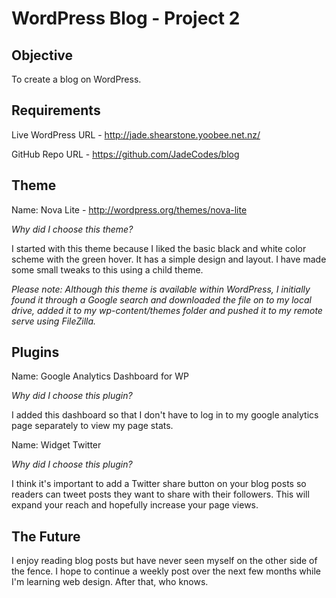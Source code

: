 WordPress Blog - Project 2
====
**Objective** 
--------------
To create a blog on WordPress.

**Requirements**
-----------------

Live WordPress URL - http://jade.shearstone.yoobee.net.nz/

GitHub Repo URL - https://github.com/JadeCodes/blog

**Theme** 
----------

Name: Nova Lite - http://wordpress.org/themes/nova-lite 

*Why did I choose this theme?*

I started with this theme because I liked the basic black and white color scheme with the green hover. It has a simple design and layout. I have made some small tweaks to this using a child theme.

*Please note: Although this theme is available within WordPress, I initially found it through a Google search and downloaded the file on to my local drive, added it to my wp-content/themes folder and pushed it to my remote serve using FileZilla.*

**Plugins** 
------------

Name: Google Analytics Dashboard for WP

*Why did I choose this plugin?*

I added this dashboard so that I don't have to log in to my google analytics page separately to view my page stats.

Name: Widget Twitter

*Why did I choose this plugin?*

I think it's important to add a Twitter share button on your blog posts so readers can tweet posts they want to share with their followers. This will expand your reach and hopefully increase your page views.

**The Future**
---------------

I enjoy reading blog posts but have never seen myself on the other side of the fence. I hope to continue a weekly post over the next few months while I'm learning web design. After that, who knows.
